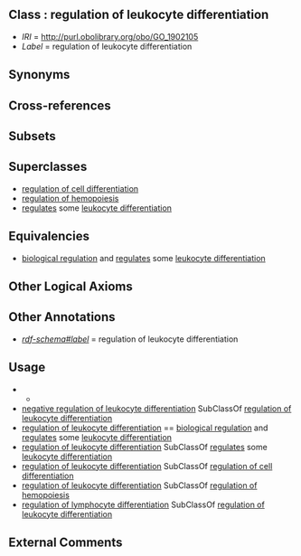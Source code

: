 
## Class : regulation of leukocyte differentiation

 * *IRI* = http://purl.obolibrary.org/obo/GO_1902105
 * *Label* = regulation of leukocyte differentiation

## Synonyms


## Cross-references


## Subsets


## Superclasses

 * [regulation of cell differentiation](../../GO/95/GO_0045595.md)
 * [regulation of hemopoiesis](../../GO/06/GO_1903706.md)
 * [regulates](../../RO/11/RO_0002211.md) some [leukocyte differentiation](../../GO/21/GO_0002521.md)

## Equivalencies

 * [biological regulation](../../GO/07/GO_0065007.md) and [regulates](../../RO/11/RO_0002211.md) some [leukocyte differentiation](../../GO/21/GO_0002521.md)

## Other Logical Axioms


## Other Annotations

 * *[rdf-schema#label](../../el/rdf-schema#label.md)* = regulation of leukocyte differentiation

## Usage

 * -
 * [negative regulation of leukocyte differentiation](../../GO/06/GO_1902106.md) SubClassOf [regulation of leukocyte differentiation](../../GO/05/GO_1902105.md)
 * [regulation of leukocyte differentiation](../../GO/05/GO_1902105.md) == [biological regulation](../../GO/07/GO_0065007.md) and [regulates](../../RO/11/RO_0002211.md) some [leukocyte differentiation](../../GO/21/GO_0002521.md)
 * [regulation of leukocyte differentiation](../../GO/05/GO_1902105.md) SubClassOf [regulates](../../RO/11/RO_0002211.md) some [leukocyte differentiation](../../GO/21/GO_0002521.md)
 * [regulation of leukocyte differentiation](../../GO/05/GO_1902105.md) SubClassOf [regulation of cell differentiation](../../GO/95/GO_0045595.md)
 * [regulation of leukocyte differentiation](../../GO/05/GO_1902105.md) SubClassOf [regulation of hemopoiesis](../../GO/06/GO_1903706.md)
 * [regulation of lymphocyte differentiation](../../GO/19/GO_0045619.md) SubClassOf [regulation of leukocyte differentiation](../../GO/05/GO_1902105.md)

## External Comments

